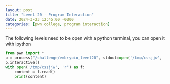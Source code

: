 ```yaml
---
layout: post
title: "Level 20 - Program Interaction"
date: 2024-3-23 12:45:00 -0000
categories: [pwn college, program interaction]
---
```

The following levels need to be open with a python terminal, you can open it with ipython

```python
from pwn import *
p = process("/challenge/embryoio_level20", stdout=open('/tmp/cssjjw', 'w'))
p.interactive()
with open('/tmp/cssjjw', 'r') as f:
    content = f.read()
    print(content)
```
